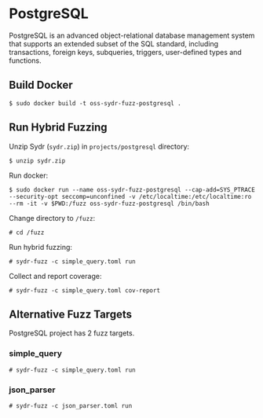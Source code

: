 # PostgreSQL

PostgreSQL is an advanced object-relational database management system that
supports an extended subset of the SQL standard, including transactions, foreign
keys, subqueries, triggers, user-defined types and functions.

## Build Docker

    $ sudo docker build -t oss-sydr-fuzz-postgresql .

## Run Hybrid Fuzzing

Unzip Sydr (`sydr.zip`) in `projects/postgresql` directory:

    $ unzip sydr.zip

Run docker:

    $ sudo docker run --name oss-sydr-fuzz-postgresql --cap-add=SYS_PTRACE  --security-opt seccomp=unconfined -v /etc/localtime:/etc/localtime:ro --rm -it -v $PWD:/fuzz oss-sydr-fuzz-postgresql /bin/bash

Change directory to `/fuzz`:

    # cd /fuzz

Run hybrid fuzzing:

    # sydr-fuzz -c simple_query.toml run

Collect and report coverage:

    # sydr-fuzz -c simple_query.toml cov-report

## Alternative Fuzz Targets

PostgreSQL project has 2 fuzz targets.

### simple_query

    # sydr-fuzz -c simple_query.toml run

### json_parser

    # sydr-fuzz -c json_parser.toml run
